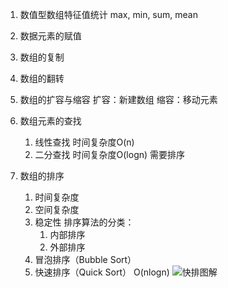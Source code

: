 1. 数值型数组特征值统计
	max, min, sum, mean
2. 数据元素的赋值
3. 数组的复制
4. 数组的翻转

1. 数组的扩容与缩容
	扩容：新建数组
	缩容：移动元素
2. 数组元素的查找
	1. 线性查找
		时间复杂度O(n)
	2. 二分查找
		时间复杂度O(logn)
		需要排序
3. 数组的排序
	1. 时间复杂度
	2. 空间复杂度
	3. 稳定性
	排序算法的分类：
		1.  内部排序
		2. 外部排序
	1. 冒泡排序（Bubble Sort）
	2. 快速排序（Quick Sort） O(nlogn)
![快排图解](快速排序.jpg)
